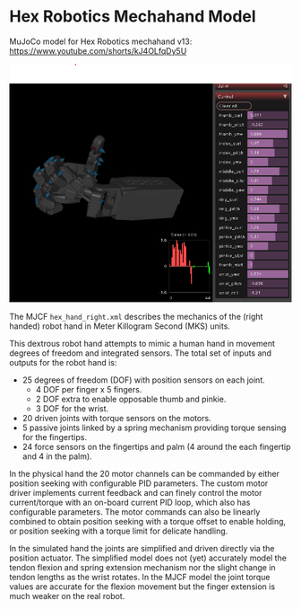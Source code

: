 Hex Robotics Mechahand Model
============================

MuJoCo model for Hex Robotics mechahand v13: https://www.youtube.com/shorts/kJ4OLfqDy5U

![Screenshot of robot hand model in MuJoCo.](/assets/hexrobotics_mujoco_screenshot.png)

The MJCF `hex_hand_right.xml` describes the mechanics of the (right handed) robot hand in Meter Killogram Second (MKS) units.

This dextrous robot hand attempts to mimic a human hand in movement degrees of freedom and 
integrated sensors. The total set of inputs and outputs for the robot hand is:
* 25 degrees of freedom (DOF) with position sensors on each joint.
    - 4 DOF per finger x 5 fingers.
    - 2 DOF extra to enable opposable thumb and pinkie.
    - 3 DOF for the wrist.
* 20 driven joints with torque sensors on the motors.
* 5 passive joints linked by a spring mechanism providing torque sensing for the fingertips.
* 24 force sensors on the fingertips and palm (4 around the each fingertip and 4 in the palm).

In the physical hand the 20 motor channels can be commanded by either position seeking with 
configurable PID parameters. The custom motor driver implements current feedback and can finely 
control the motor current/torque with an on-board current PID loop, which also has configurable
parameters. The motor commands can also be linearly combined to obtain position seeking with
a torque offset to enable holding, or position seeking with a torque limit for delicate handling.

In the simulated hand the joints are simplified and driven directly via the position actuator. The
simplified model does not (yet) accurately model the tendon flexion and spring extension mechanism
nor the slight change in tendon lengths as the wrist rotates. In the MJCF model the joint torque 
values are accurate for the flexion movement but the finger extension is much weaker on the real robot.
